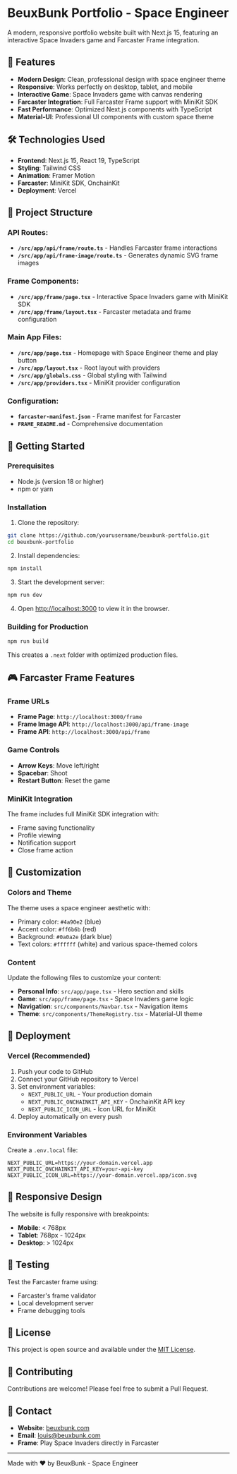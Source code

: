 # BeuxBunk Portfolio - Space Engineer

A modern, responsive portfolio website built with Next.js 15, featuring an interactive Space Invaders game and Farcaster Frame integration.

## 🚀 Features

- **Modern Design**: Clean, professional design with space engineer theme
- **Responsive**: Works perfectly on desktop, tablet, and mobile
- **Interactive Game**: Space Invaders game with canvas rendering
- **Farcaster Integration**: Full Farcaster Frame support with MiniKit SDK
- **Fast Performance**: Optimized Next.js components with TypeScript
- **Material-UI**: Professional UI components with custom space theme

## 🛠️ Technologies Used

- **Frontend**: Next.js 15, React 19, TypeScript
- **Styling**: Tailwind CSS
- **Animation**: Framer Motion
- **Farcaster**: MiniKit SDK, OnchainKit
- **Deployment**: Vercel

## 📁 Project Structure

### API Routes:
- **`/src/app/api/frame/route.ts`** - Handles Farcaster frame interactions
- **`/src/app/api/frame-image/route.ts`** - Generates dynamic SVG frame images

### Frame Components:
- **`/src/app/frame/page.tsx`** - Interactive Space Invaders game with MiniKit SDK
- **`/src/app/frame/layout.tsx`** - Farcaster metadata and frame configuration

### Main App Files:
- **`/src/app/page.tsx`** - Homepage with Space Engineer theme and play button
- **`/src/app/layout.tsx`** - Root layout with providers
- **`/src/app/globals.css`** - Global styling with Tailwind
- **`/src/app/providers.tsx`** - MiniKit provider configuration

### Configuration:
- **`farcaster-manifest.json`** - Frame manifest for Farcaster
- **`FRAME_README.md`** - Comprehensive documentation

## 🚀 Getting Started

### Prerequisites

- Node.js (version 18 or higher)
- npm or yarn

### Installation

1. Clone the repository:
```bash
git clone https://github.com/yourusername/beuxbunk-portfolio.git
cd beuxbunk-portfolio
```

2. Install dependencies:
```bash
npm install
```

3. Start the development server:
```bash
npm run dev
```

4. Open [http://localhost:3000](http://localhost:3000) to view it in the browser.

### Building for Production

```bash
npm run build
```

This creates a `.next` folder with optimized production files.

## 🎮 Farcaster Frame Features

### Frame URLs

- **Frame Page**: `http://localhost:3000/frame`
- **Frame Image API**: `http://localhost:3000/api/frame-image`
- **Frame API**: `http://localhost:3000/api/frame`

### Game Controls

- **Arrow Keys**: Move left/right
- **Spacebar**: Shoot
- **Restart Button**: Reset the game

### MiniKit Integration

The frame includes full MiniKit SDK integration with:
- Frame saving functionality
- Profile viewing
- Notification support
- Close frame action

## 🎨 Customization

### Colors and Theme

The theme uses a space engineer aesthetic with:
- Primary color: `#4a90e2` (blue)
- Accent color: `#ff6b6b` (red)
- Background: `#0a0a2e` (dark blue)
- Text colors: `#ffffff` (white) and various space-themed colors

### Content

Update the following files to customize your content:

- **Personal Info**: `src/app/page.tsx` - Hero section and skills
- **Game**: `src/app/frame/page.tsx` - Space Invaders game logic
- **Navigation**: `src/components/Navbar.tsx` - Navigation items
- **Theme**: `src/components/ThemeRegistry.tsx` - Material-UI theme

## 🚀 Deployment

### Vercel (Recommended)

1. Push your code to GitHub
2. Connect your GitHub repository to Vercel
3. Set environment variables:
   - `NEXT_PUBLIC_URL` - Your production domain
   - `NEXT_PUBLIC_ONCHAINKIT_API_KEY` - OnchainKit API key
   - `NEXT_PUBLIC_ICON_URL` - Icon URL for MiniKit
4. Deploy automatically on every push

### Environment Variables

Create a `.env.local` file:

```env
NEXT_PUBLIC_URL=https://your-domain.vercel.app
NEXT_PUBLIC_ONCHAINKIT_API_KEY=your-api-key
NEXT_PUBLIC_ICON_URL=https://your-domain.vercel.app/icon.svg
```

## 📱 Responsive Design

The website is fully responsive with breakpoints:

- **Mobile**: < 768px
- **Tablet**: 768px - 1024px
- **Desktop**: > 1024px

## 🧪 Testing

Test the Farcaster frame using:
- Farcaster's frame validator
- Local development server
- Frame debugging tools

## 📝 License

This project is open source and available under the [MIT License](LICENSE).

## 🤝 Contributing

Contributions are welcome! Please feel free to submit a Pull Request.

## 📧 Contact

- **Website**: [beuxbunk.com](https://beuxbunk.com)
- **Email**: louis@beuxbunk.com
- **Frame**: Play Space Invaders directly in Farcaster

---

Made with ❤️ by BeuxBunk - Space Engineer